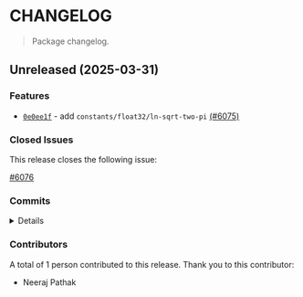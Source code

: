 # CHANGELOG

> Package changelog.

<section class="release" id="unreleased">

## Unreleased (2025-03-31)

<section class="features">

### Features

-   [`0e0ee1f`](https://github.com/stdlib-js/stdlib/commit/0e0ee1f110aa2f97da954705969d8ade934b6ada) - add `constants/float32/ln-sqrt-two-pi` [(#6075)](https://github.com/stdlib-js/stdlib/pull/6075)

</section>

<!-- /.features -->

<section class="issues">

### Closed Issues

This release closes the following issue:

[#6076](https://github.com/stdlib-js/stdlib/issues/6076)

</section>

<!-- /.issues -->

<section class="commits">

### Commits

<details>

-   [`0e0ee1f`](https://github.com/stdlib-js/stdlib/commit/0e0ee1f110aa2f97da954705969d8ade934b6ada) - **feat:** add `constants/float32/ln-sqrt-two-pi` [(#6075)](https://github.com/stdlib-js/stdlib/pull/6075) _(by Neeraj Pathak)_

</details>

</section>

<!-- /.commits -->

<section class="contributors">

### Contributors

A total of 1 person contributed to this release. Thank you to this contributor:

-   Neeraj Pathak

</section>

<!-- /.contributors -->

</section>

<!-- /.release -->

